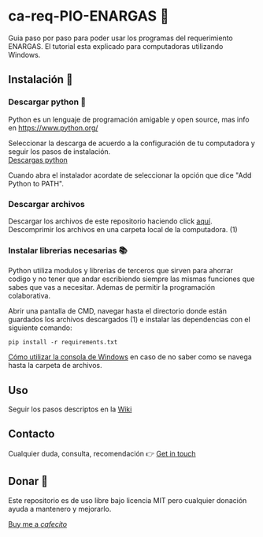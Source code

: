# ca-req-PIO-ENARGAS :memo:

Guia paso por paso para poder usar los programas del requerimiento ENARGAS.
El tutorial esta explicado para computadoras utilizando Windows.

## Instalación :wrench:

### Descargar python :snake:
Python es un lenguaje de programación amigable y open source, mas info en <a href="https://www.python.org/">https://www.python.org/</a>

Seleccionar la descarga de acuerdo a la configuración de tu computadora y seguir los pasos de instalación.<br>
<a href="https://www.python.org/downloads/">Descargas python</a><br>

Cuando abra el instalador acordate de seleccionar la opción que dice "Add Python to PATH".

### Descargar archivos
Descargar los archivos de este repositorio haciendo click <a href="https://github.com/yagopajarino/requerimiento-PIO-ENARGAS/archive/refs/heads/main.zip">aquí</a>.
Descomprimir los archivos en una carpeta local de la computadora. (1)

### Instalar librerias necesarias :books:
Python utiliza modulos y librerias de terceros que sirven para ahorrar codigo y no tener que andar escribiendo siempre las mismas funciones que sabes que vas a necesitar. Ademas de permitir la programación colaborativa.

Abrir una pantalla de CMD, navegar hasta el directorio donde están guardados los archivos descargados (1) e instalar las dependencias con el siguiente comando:

```
pip install -r requirements.txt
```

<a href="http://www.falconmasters.com/offtopic/como-utilizar-consola-de-windows/">Cómo utilizar la consola de Windows</a> en caso de no saber como se navega hasta la carpeta de archivos.

## Uso
Seguir los pasos descriptos en la <a href="https://github.com/yagopajarino/requerimiento-PIO-ENARGAS/wiki">Wiki</a>

## Contacto 
Cualquier duda, consulta, recomendación :point_right: <a href="https://yagopajarino.github.io/repos-contact/?ca-req-PIO-ENARGAS">Get in touch</a>

## Donar :money_with_wings:
Este repositorio es de uso libre bajo licencia MIT pero cualquier donación ayuda a mantenero y mejorarlo.

<a href="https://cafecito.app/yagopajarino">Buy me a <em>cafecito</em></a>
 
